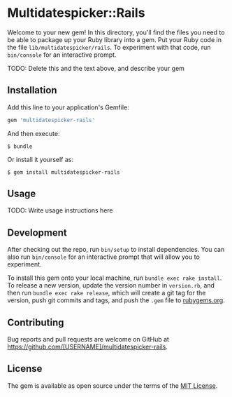 # Multidatespicker::Rails

Welcome to your new gem! In this directory, you'll find the files you need to be able to package up your Ruby library into a gem. Put your Ruby code in the file `lib/multidatespicker/rails`. To experiment with that code, run `bin/console` for an interactive prompt.

TODO: Delete this and the text above, and describe your gem

## Installation

Add this line to your application's Gemfile:

```ruby
gem 'multidatespicker-rails'
```

And then execute:

    $ bundle

Or install it yourself as:

    $ gem install multidatespicker-rails

## Usage

TODO: Write usage instructions here

## Development

After checking out the repo, run `bin/setup` to install dependencies. You can also run `bin/console` for an interactive prompt that will allow you to experiment.

To install this gem onto your local machine, run `bundle exec rake install`. To release a new version, update the version number in `version.rb`, and then run `bundle exec rake release`, which will create a git tag for the version, push git commits and tags, and push the `.gem` file to [rubygems.org](https://rubygems.org).

## Contributing

Bug reports and pull requests are welcome on GitHub at https://github.com/[USERNAME]/multidatespicker-rails.


## License

The gem is available as open source under the terms of the [MIT License](http://opensource.org/licenses/MIT).

